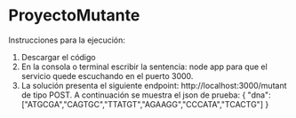 # ProyectoMutante

Instrucciones para la ejecución: 

1. Descargar el código
2. En la consola o terminal escribir la sentencia: node app para que el servicio quede escuchando en el puerto 3000.
3. La solución presenta el siguiente endpoint: http://localhost:3000/mutant de tipo POST. A continuación se muestra el json de prueba:
{
    "dna":["ATGCGA","CAGTGC","TTATGT","AGAAGG","CCCATA","TCACTG"]
}

